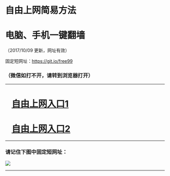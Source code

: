 ﻿# 自由上网简易方法

# 电脑、手机一键翻墙

（2017/10/09 更新，网址有效）

固定短网址：https://git.io/free99

### （微信如打不开，请转到浏览器打开）


***





# &nbsp;&nbsp; <a href="http://ft2764829995.fwq-tz-1001.info/fwqtz01.html?t=10090012977 " target="_blank">自由上网入口1</a>
# &nbsp;&nbsp; <a href="http://ft911917296.fwq-tz-1002.info/fwqtz02.html?t=100900113407 " target="_blank">自由上网入口2</a>
***

### 请记住下图中固定短网址：

<img src="https://s3-us-west-2.amazonaws.com/fwq-1001/yjfq-20170905okok.png" /> 


***

